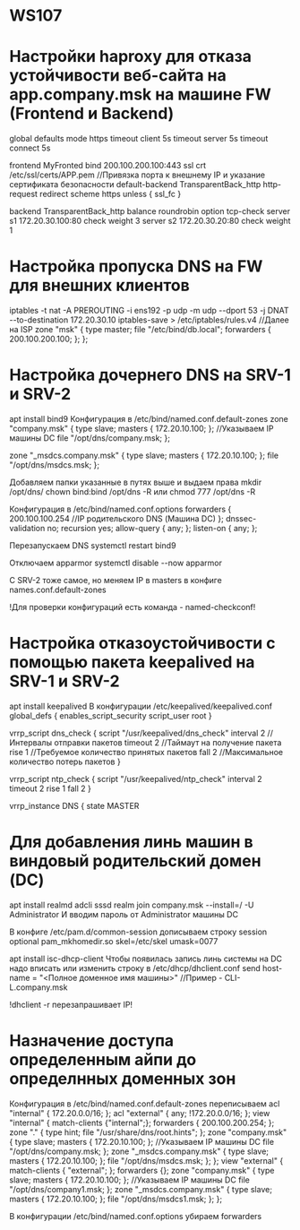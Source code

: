 # WS107
# Настройки haproxy для отказа устойчивости веб-сайта на app.company.msk на машине FW (Frontend и Backend)
global
defaults
  mode https
  timeout client  5s
  timeout server  5s
  timeout connect 5s
  
frontend MyFronted
  bind 200.100.200.100:443 ssl crt /etc/ssl/certs/APP.pem //Привязка порта к внешнему IP и указание сертификата безопасности
  default-backend TransparentBack_http
  http-request redirect scheme https unless { ssl_fc }
  
backend TransparentBack_http
  balance roundrobin
  option tcp-check
  server s1 172.20.30.100:80 check weight 3
  server s2 172.20.30.20:80 check weight 1
  
# Настройка пропуска DNS на FW для внешних клиентов
iptables -t nat -A PREROUTING -i ens192 -p udp -m udp --dport 53 -j DNAT --to-destination 172.20.30.10
iptables-save > /etc/iptables/rules.v4
//Далее на ISP
zone "msk" {
  type master;
  file "/etc/bind/db.local";
  forwarders { 200.100.200.100; };
};
# Настройка дочернего DNS на SRV-1 и SRV-2
apt install bind9
Конфигурация в /etc/bind/named.conf.default-zones
zone "company.msk" {
  type slave;
  masters { 172.20.10.100; }; //Указываем IP машины DC
  file "/opt/dns/company.msk;
};

zone "_msdcs.company.msk" {
  type slave;
  masters { 172.20.10.100; };
  file "/opt/dns/msdcs.msk;
};

Добавляем папки указанные в путях выше и выдаем права
mkdir /opt/dns/
chown bind:bind /opt/dns -R или chmod 777 /opt/dns -R

Конфигурация в /etc/bind/named.conf.options
forwarders {
  200.100.100.254 //IP родительского DNS (Машина DC)
};
dnssec-validation no;
recursion yes;
allow-query { any; };
listen-on { any; };

Перезапускаем DNS
systemctl restart bind9

Отключаем apparmor
systemctl disable --now apparmor

С SRV-2 тоже самое, но меняем IP в masters в конфиге names.conf.default-zones

!Для проверки конфигураций есть команда - named-checkconf!

# Настройка отказоустойчивости с помощью пакета keepalived на SRV-1 и SRV-2
apt install keepalived
В конфигурации /etc/keepalived/keepalived.conf
global_defs {
  enables_script_security
  script_user root
}

vrrp_script dns_check {
  script "/usr/keepalived/dns_check"
  interval 2 //Интервалы отправки пакетов
  timeout 2 //Таймаут на получение пакета
  rise 1 //Требуемое количество принятых пакетов
  fall 2 //Максимальное количество потерь пакетов
}

vrrp_script ntp_check {
  script "/usr/keepalived/ntp_check"
  interval 2
  timeout 2
  rise 1
  fall 2
}

vrrp_instance DNS {
  state MASTER 
# Для добавления линь машин в виндовый родительский домен (DC) 
apt install realmd adcli sssd
realm join company.msk --install=/ -U Administrator
И вводим пароль от Administrator машины DC

В конфиге /etc/pam.d/common-session дописываем строку
session optional  pam_mkhomedir.so skel=/etc/skel umask=0077

apt install isc-dhcp-client
Чтобы появилась запись линь системы на DC надо вписать или изменить строку в /etc/dhcp/dhclient.conf 
send host-name = "<Полное доменное имя машины>" //Пример - CLI-L.company.msk

!dhclient -r перезапрашивает IP!

# Назначение доступа определенным айпи до определнных доменных зон
Конфигурация в /etc/bind/named.conf.default-zones переписываем
acl "internal" { 172.20.0.0/16; };
acl "external" { any; !172.20.0.0/16; };
view "internal" {
  match-clients {"internal";};
  forwarders { 200.100.200.254; };
  zone "." {
    type hint;
    file "/usr/share/dns/root.hints";
  };
  zone "company.msk" {
    type slave;
    masters { 172.20.10.100; }; //Указываем IP машины DC
    file "/opt/dns/company.msk;
  };
  zone "_msdcs.company.msk" {
    type slave;
    masters { 172.20.10.100; };
    file "/opt/dns/msdcs.msk;
  };
};
view "external" {
  match-clients { "external"; };
  forwarders {};
  zone "company.msk" {
    type slave;
    masters { 172.20.10.100; }; //Указываем IP машины DC
    file "/opt/dns/company1.msk;
  };
  zone "_msdcs.company.msk" {
    type slave;
    masters { 172.20.10.100; };
    file "/opt/dns/msdcs1.msk;
  };
};

В конфигурации /etc/bind/named.conf.options убираем forwarders
